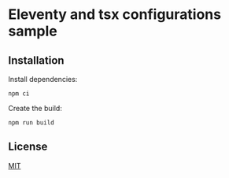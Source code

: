 # Eleventy and tsx configurations sample

## Installation

Install dependencies:

```
npm ci
```

Create the build:

```
npm run build
```

## License
[MIT](LICENSE)
